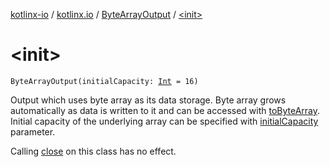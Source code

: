 [kotlinx-io](../../index.md) / [kotlinx.io](../index.md) / [ByteArrayOutput](index.md) / [&lt;init&gt;](./-init-.md)

# &lt;init&gt;

`ByteArrayOutput(initialCapacity: `[`Int`](https://kotlinlang.org/api/latest/jvm/stdlib/kotlin/-int/index.html)` = 16)`

Output which uses byte array as its data storage.
Byte array grows automatically as data is written to it and
can be accessed with [toByteArray](to-byte-array.md).
Initial capacity of the underlying array can be specified with [initialCapacity](#) parameter.

Calling [close](../-output/close.md) on this class has no effect.

